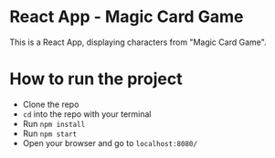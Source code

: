 # React App - Magic Card Game
This is a React App, displaying characters from "Magic Card Game".

# How to run the project
- Clone the repo
- `cd` into the repo with your terminal
- Run `npm install`
- Run `npm start`
- Open your browser and go to `localhost:8080/`

